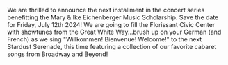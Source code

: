 We are thrilled to announce the next installment in the concert series benefitting the Mary & Ike Eichenberger Music Scholarship. Save the date for Friday, July 12th 2024! We are going to fill the Florissant Civic Center with showtunes from the Great White Way...brush up on your German (and French) as we sing "Willkommen! Bienvenue! Welcome!" to the next Stardust Serenade, this time featuring a collection of our favorite cabaret songs from Broadway and Beyond!



